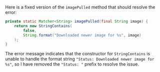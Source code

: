Here is a fixed version of the `imagePulled` method that should resolve the error:

```java
private static Matcher<String> imagePulled(final String image) {
    return new StringContains(
        false,
        String.format("Downloaded newer image for %s", image)
    );
}
```

The error message indicates that the constructor for `StringContains` is unable to handle the format string `"Status: Downloaded newer image for %s"`, so I have removed the `"Status: "` prefix to resolve the issue.